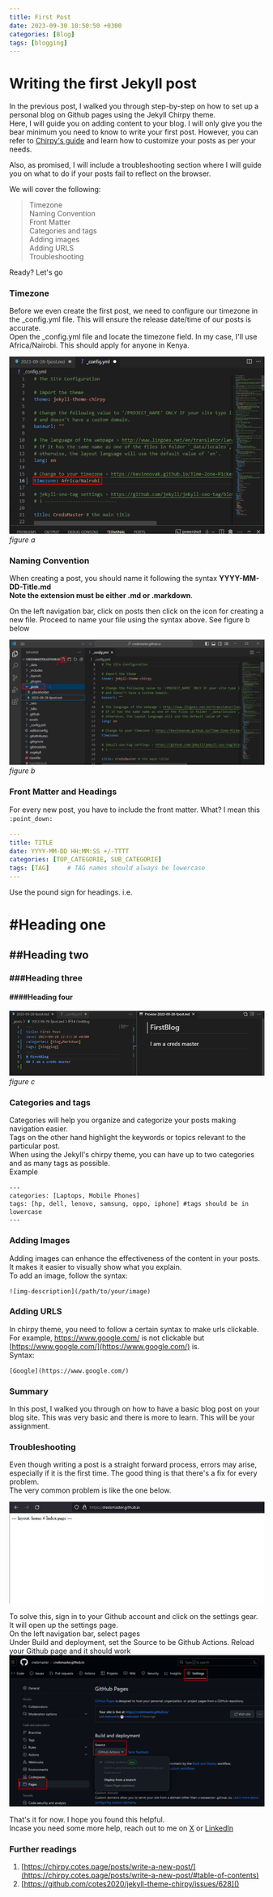 ```yaml
---
title: First Post
date: 2023-09-30 10:50:50 +0300
categories: [Blog]
tags: [blogging]
---
```


# Writing the first Jekyll post

In the previous post, I walked you through step-by-step on how to set up a personal blog on Github pages using the Jekyll Chirpy theme.  
Here, I will guide you on adding content to your blog. I will only give you the bear minimum you need to know to write your first post. However, you can refer to [Chirpy's guide](https://chirpy.cotes.page/posts/write-a-new-post/) and learn how to customize your posts as per your needs.

Also, as promised, I will include a troubleshooting section where I will guide you on what to do if your posts fail to reflect on the browser.

We will cover the following:
>Timezone  
>Naming Convention  
>Front Matter  
>Categories and tags  
>Adding images  
>Adding URLS  
>Troubleshooting

Ready? Let's go
### Timezone
Before we even create the first post, we need to configure our timezone in the _config.yml file. This will ensure the release date/time of our posts is accurate.  
Open the _config.yml file and locate the timezone field. In my case, I'll use Africa/Nairobi. This should apply for anyone in Kenya.

![img-description](/assets/img/jekyll/p2.png)
_figure a_

### Naming Convention
When creating a post, you should name it following the syntax **YYYY-MM-DD-Title.md**  
__Note the extension must be either .md or .markdown__. 

On the left navigation bar, click on posts then click on the icon for creating a new file. Proceed to name your file using the syntax above. See figure b below

![img-description](/assets/img/jekyll/p1.png)
_figure b_

### Front Matter and Headings
For every new post, you have to include the front matter. What? I mean this `:point_down:` 

```YAML
---
title: TITLE
date: YYYY-MM-DD HH:MM:SS +/-TTTT
categories: [TOP_CATEGORIE, SUB_CATEGORIE]
tags: [TAG]     # TAG names should always be lowercase
---

```
Use the pound sign for headings. i.e.  
# #Heading one
## ##Heading two
### ###Heading three
#### ####Heading four
![img-description](/assets/img/jekyll/p3.png)
_figure c_

### Categories and tags

Categories will help you organize and categorize your posts making navigation easier.  
Tags on the other hand highlight the keywords or topics relevant to the particular post.  
When using the Jekyll's chirpy theme, you can have up to two categories and as many tags as possible.  
Example 
```
---
categories: [Laptops, Mobile Phones]
tags: [hp, dell, lenovo, samsung, oppo, iphone] #tags should be in lowercase
---
```
### Adding Images
Adding images can enhance the effectiveness of the content in your posts. It makes it easier to visually show what you explain.  
To add an image, follow the syntax: 
```
![img-description](/path/to/your/image)
```

### Adding URLS
In chirpy theme, you need to follow a certain syntax to make urls clickable. For example, https://www.google.com/ is not clickable but [https://www.google.com/](https://www.google.com/) is.  
Syntax: 
```
[Google](https://www.google.com/)
``` 
### Summary
In this post, I walked you through on how to have a basic blog post on your blog site. This was very basic and there is more to learn. This will be your assignment.

### Troubleshooting
Even though writing a post is a straight forward process, errors may arise, especially if it is the first time. The good thing is that there's a fix for every problem.  
The very common problem is like the one below. 

![img-description](/assets/img/jekyll/t1.png)

To solve this, sign in to your Github account and click on the settings gear.  
It will open up the settings page.  
On the left navigation bar, select pages  
Under Build and deployment, set the Source to be Github Actions. Reload your Github page and it should work
![img-description](/assets/img/jekyll/sol1.png)

That's it for now. I hope you found this helpful.  
Incase you need some more help, reach out to me on [X](https://twitter.com/Hiira_KE) or [LinkedIn](https://www.linkedin.com/in/samuel-hiira-muriithi
)

### Further readings
1. [https://chirpy.cotes.page/posts/write-a-new-post/](https://chirpy.cotes.page/posts/write-a-new-post/#table-of-contents)
2. [https://github.com/cotes2020/jekyll-theme-chirpy/issues/628]()